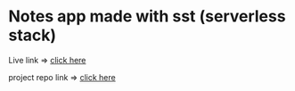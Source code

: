 # Notes app made with sst (serverless stack)

Live link => [click here](https://d1o82yx0jtgpnv.cloudfront.net/)

project repo link => [click here](https://github.com/Mtanash/notes-app-sst)
